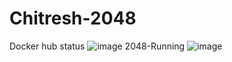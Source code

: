 # Chitresh-2048
Docker hub status 
![image](https://github.com/Chitreshkpk/Chitresh-2048/assets/133502661/3cdc907b-3eb6-40f0-9d52-a9792a37e5f9)
2048-Running 
![image](https://github.com/Chitreshkpk/Chitresh-2048/assets/133502661/48dc76ac-6cf4-4a61-a1a5-8617773be3ba)

